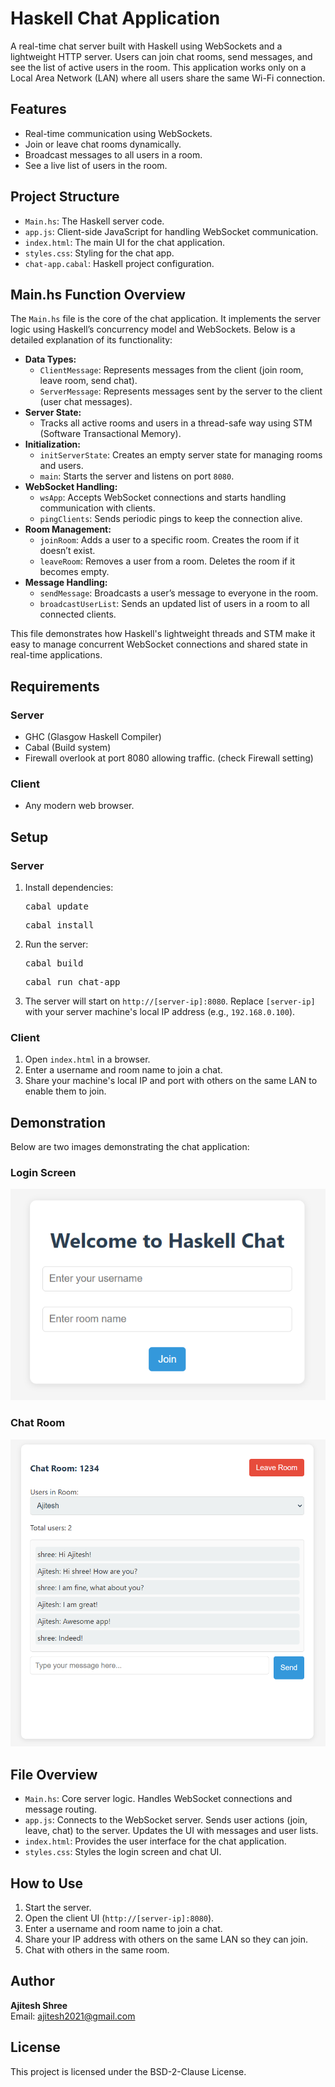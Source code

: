
<h1>Haskell Chat Application</h1>
<p>
    A real-time chat server built with Haskell using WebSockets and a lightweight HTTP server. 
    Users can join chat rooms, send messages, and see the list of active users in the room. 
    This application works only on a Local Area Network (LAN) where all users share the same Wi-Fi connection.
</p>

<h2>Features</h2>
<ul>
    <li>Real-time communication using WebSockets.</li>
    <li>Join or leave chat rooms dynamically.</li>
    <li>Broadcast messages to all users in a room.</li>
    <li>See a live list of users in the room.</li>
</ul>

<h2>Project Structure</h2>
<ul>
    <li><code>Main.hs</code>: The Haskell server code.</li>
    <li><code>app.js</code>: Client-side JavaScript for handling WebSocket communication.</li>
    <li><code>index.html</code>: The main UI for the chat application.</li>
    <li><code>styles.css</code>: Styling for the chat app.</li>
    <li><code>chat-app.cabal</code>: Haskell project configuration.</li>
</ul>

<h2>Main.hs Function Overview</h2>
<p>The <code>Main.hs</code> file is the core of the chat application. It implements the server logic using Haskell’s concurrency model and WebSockets. Below is a detailed explanation of its functionality:</p>

<ul>
    <li><strong>Data Types:</strong>
        <ul>
            <li><code>ClientMessage</code>: Represents messages from the client (join room, leave room, send chat).</li>
            <li><code>ServerMessage</code>: Represents messages sent by the server to the client (user chat messages).</li>
        </ul>
    </li>
    <li><strong>Server State:</strong>
        <ul>
            <li>Tracks all active rooms and users in a thread-safe way using STM (Software Transactional Memory).</li>
        </ul>
    </li>
    <li><strong>Initialization:</strong>
        <ul>
            <li><code>initServerState</code>: Creates an empty server state for managing rooms and users.</li>
            <li><code>main</code>: Starts the server and listens on port <code>8080</code>.</li>
        </ul>
    </li>
    <li><strong>WebSocket Handling:</strong>
        <ul>
            <li><code>wsApp</code>: Accepts WebSocket connections and starts handling communication with clients.</li>
            <li><code>pingClients</code>: Sends periodic pings to keep the connection alive.</li>
        </ul>
    </li>
    <li><strong>Room Management:</strong>
        <ul>
            <li><code>joinRoom</code>: Adds a user to a specific room. Creates the room if it doesn’t exist.</li>
            <li><code>leaveRoom</code>: Removes a user from a room. Deletes the room if it becomes empty.</li>
        </ul>
    </li>
    <li><strong>Message Handling:</strong>
        <ul>
            <li><code>sendMessage</code>: Broadcasts a user’s message to everyone in the room.</li>
            <li><code>broadcastUserList</code>: Sends an updated list of users in a room to all connected clients.</li>
        </ul>
    </li>
</ul>

<p>This file demonstrates how Haskell's lightweight threads and STM make it easy to manage concurrent WebSocket connections and shared state in real-time applications.</p>


<h2>Requirements</h2>
<h3>Server</h3>
<ul>
    <li>GHC (Glasgow Haskell Compiler)</li>
    <li>Cabal (Build system)</li>
    <li>Firewall overlook at port 8080 allowing traffic. (check Firewall setting) </li>
</ul>

<h3>Client</h3>
<ul>
    <li>Any modern web browser.</li>
</ul>

<h2>Setup</h2>
<h3>Server</h3>
<ol>
    <li>Install dependencies:
        <pre>cabal update</pre>
        <pre>cabal install</pre>
    </li>
    <li>Run the server:
        <pre>cabal build</pre>
        <pre>cabal run chat-app</pre>
    </li>
    <li>The server will start on <code>http://[server-ip]:8080</code>. 
        Replace <code>[server-ip]</code> with your server machine's local IP address (e.g., <code>192.168.0.100</code>).</li>
</ol>

<h3>Client</h3>
<ol>
    <li>Open <code>index.html</code> in a browser.</li>
    <li>Enter a username and room name to join a chat.</li>
    <li>Share your machine's local IP and port with others on the same LAN to enable them to join.</li>
</ol>

<h2>Demonstration</h2>
<p>Below are two images demonstrating the chat application:</p>
<h3>Login Screen</h3>
<img src="demo\startPage.png" alt="Login Screen Demo" style="max-width: 100%; height: auto;">
<h3>Chat Room</h3>
<img src="demo\mainPage.png" alt="Chat Room Demo" style="max-width: 100%; height: auto;">

<h2>File Overview</h2>
<ul>
    <li><code>Main.hs</code>: Core server logic. Handles WebSocket connections and message routing.</li>
    <li><code>app.js</code>: Connects to the WebSocket server. Sends user actions (join, leave, chat) to the server. Updates the UI with messages and user lists.</li>
    <li><code>index.html</code>: Provides the user interface for the chat application.</li>
    <li><code>styles.css</code>: Styles the login screen and chat UI.</li>
</ul>

<h2>How to Use</h2>
<ol>
    <li>Start the server.</li>
    <li>Open the client UI (<code>http://[server-ip]:8080</code>).</li>
    <li>Enter a username and room name to join a chat.</li>
    <li>Share your IP address with others on the same LAN so they can join.</li>
    <li>Chat with others in the same room.</li>
</ol>

<h2>Author</h2>
<p>
    <strong>Ajitesh Shree</strong><br>
    Email: <a href="mailto:ajitesh2021@gmail.com">ajitesh2021@gmail.com</a>
</p>

<h2>License</h2>
<p>This project is licensed under the BSD-2-Clause License.</p>

